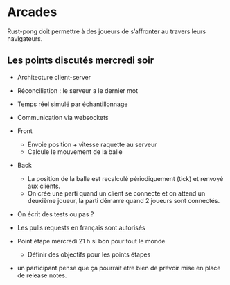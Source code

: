 # Arcades
Rust-pong doit permettre à des joueurs de s’affronter au travers leurs
navigateurs.

## Les points discutés mercredi soir 
- Architecture client-server
- Réconciliation : le serveur a le dernier mot
- Temps réel simulé par échantillonnage
- Communication via websockets
- Front
  + Envoie position + vitesse raquette au serveur
  + Calcule le mouvement de la balle
  
- Back
  + La position de la balle est recalculé périodiquement (tick) et renvoyé aux
    clients.
  + On crée une parti quand un client se connecte et on attend un deuxième
    joueur, la parti démarre quand 2 joueurs sont connectés.
  
- On écrit des tests ou pas ?
  
- Les pulls requests en français sont autorisés

- Point étape mercredi 21 h si bon pour tout le monde
  + Définir des objectifs pour les points étapes
- un participant pense que ça pourrait être bien de prévoir mise en place de
  release notes.
